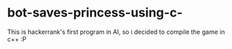 # bot-saves-princess-using-c-
This is hackerrank's first program in AI, so i decided to compile the game in c++ :P 
